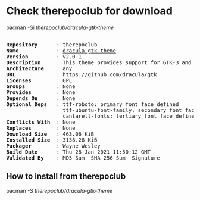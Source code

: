 # Check therepoclub for download

pacman -Si *therepoclub/dracula-gtk-theme*

<div class="highlight"><pre class="highlight"><text>
<b>Repository</b>      : therepoclub
<b>Name</b>            : <a href="../../x86_64/dracula-gtk-theme-v2.0-1-any.pkg.tar.zst">dracula-gtk-theme</a>
<b>Version</b>         : v2.0-1
<b>Description</b>     : This theme provides support for GTK-3 and GTK-2 based desktop environments like Gnome, Unity, Budgie, Pantheon, XFCE, Mate, etc. Also provides support for KDE plasma.
<b>Architecture</b>    : any
<b>URL</b>             : https://github.com/dracula/gtk
<b>Licenses</b>        : GPL
<b>Groups</b>          : None
<b>Provides</b>        : None
<b>Depends On</b>      : None
<b>Optional Deps</b>   : ttf-roboto: primary font face defined
                  ttf-ubuntu-font-family: secondary font face defined
                  cantarell-fonts: tertiary font face defined
<b>Conflicts With</b>  : None
<b>Replaces</b>        : None
<b>Download Size</b>   : 463.06 KiB
<b>Installed Size</b>  : 3138.28 KiB
<b>Packager</b>        : Wayne Wesley <wayne6324@gmail.com>
<b>Build Date</b>      : Thu 28 Jan 2021 11:50:12 GMT
<b>Validated By</b>    : MD5 Sum  SHA-256 Sum  Signature
</text></pre></div>

## How to install from therepoclub

pacman -S *therepoclub/dracula-gtk-theme*
